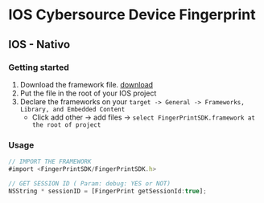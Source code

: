 # IOS Cybersource Device Fingerprint
## IOS - Nativo 

### Getting started

1. Download the framework file. [download](https://drive.google.com/drive/folders/11RD6pt0zkMfnfmh6tYV3JCHLTNAKSX8s?usp=sharing)
2. Put the file in the root of your IOS project
3. Declare the frameworks on your `target -> General -> Frameworks, Library, and Embedded Content`
	- Click add other -> add files -> `select FingerPrintSDK.framework at the root of project`

### Usage
```javascript
// IMPORT THE FRAMEWORK
#import <FingerPrintSDK/FingerPrintSDK.h>

// GET SESSION ID ( Param: debug: YES or NOT)
NSString * sessionID = [FingerPrint getSessionId:true];

```
